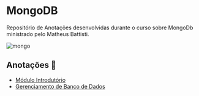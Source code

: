 # MongoDB 

Repositório de Anotações desenvolvidas durante o curso sobre MongoDb ministrado pelo Matheus Battisti.

![mongo](https://user-images.githubusercontent.com/94981827/211222174-b5dc0414-5a7e-4c0a-971a-305626e268ae.jpg)

## Anotações 📝

* [Módulo Introdutório](https://github.com/karenreis7/MongoDB/blob/main/src/notes/Introdu%C3%A7%C3%A3o.md)
* [Gerenciamento de Banco de Dados](https://github.com/karenreis7/MongoDB/blob/main/src/notes/GerenciamentoBD.md)
